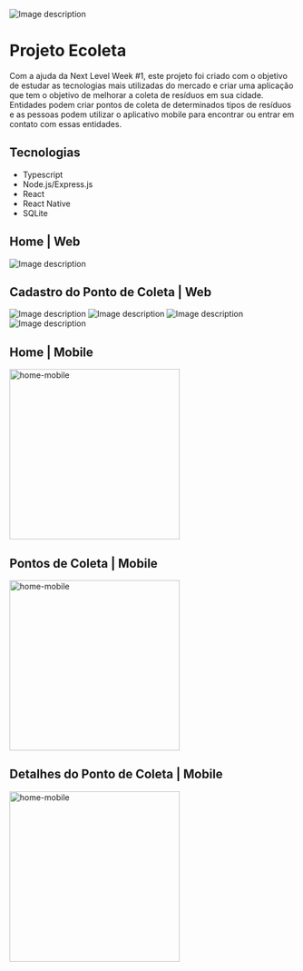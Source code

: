 ![Image description](imgs/logo.png)
# Projeto Ecoleta

Com a ajuda da Next Level Week #1, este projeto foi criado com o objetivo de estudar as tecnologias mais utilizadas do mercado e criar uma aplicação que tem o objetivo de melhorar a coleta de resíduos em sua cidade. Entidades podem criar pontos de coleta de determinados tipos de resíduos e as pessoas podem utilizar o aplicativo mobile para encontrar ou entrar em contato com essas entidades.

## Tecnologias

- Typescript
- Node.js/Express.js
- React
- React Native
- SQLite

## Home | Web

![Image description](imgs/home.png)

## Cadastro do Ponto de Coleta | Web

![Image description](imgs/cadastro-1.png)
![Image description](imgs/cadastro-2.png)
![Image description](imgs/cadastro-3.png)
![Image description](imgs/cadastro-4.png)

## Home | Mobile

<img src="imgs/mobile-home.png" alt="home-mobile" width="300">

## Pontos de Coleta | Mobile

<img src="imgs/mobile-show.png" alt="home-mobile" width="300">

## Detalhes do Ponto de Coleta | Mobile

<img src="imgs/mobile-details.png" alt="home-mobile" width="300">

